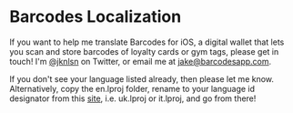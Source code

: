 # Barcodes Localization

If you want to help me translate Barcodes for iOS, a digital wallet that lets you scan and store barcodes of loyalty cards or gym tags, please get in touch! I'm [@jknlsn](https://twitter.com/jknlsn) on Twitter, or email me at [jake@barcodesapp.com](mailto:jake@barcodesapp.com).

If you don't see your language listed already, then please let me know. Alternatively, copy the en.lproj folder, rename to your language id designator from this [site](https://www.ibabbleon.com/iOS-Language-Codes-ISO-639.html), i.e. uk.lproj or it.lproj, and go from there!
